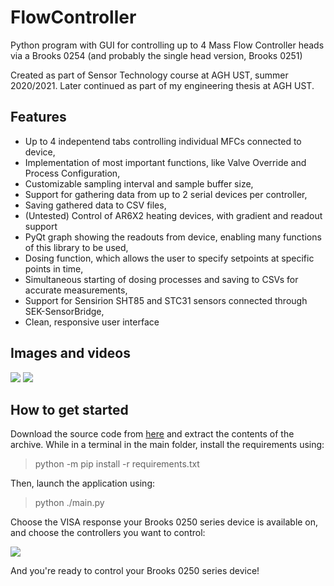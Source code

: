 # FlowController
Python program with GUI for controlling up to 4 Mass Flow Controller heads via a Brooks 0254 (and probably the single head version, Brooks 0251)

Created as part of Sensor Technology course at AGH UST, summer 2020/2021. Later continued as part of my engineering thesis at AGH UST.

## Features
- Up to 4 indepentend tabs controlling individual MFCs connected to device,
- Implementation of most important functions, like Valve Override and Process Configuration,
- Customizable sampling interval and sample buffer size,
- Support for gathering data from up to 2 serial devices per controller,
- Saving gathered data to CSV files,
- (Untested) Control of AR6X2 heating devices, with gradient and readout support
- PyQt graph showing the readouts from device, enabling many functions of this library to be used, 
- Dosing function, which allows the user to specify setpoints at specific points in time,
- Simultaneous starting of dosing processes and saving to CSVs for accurate measurements,
- Support for Sensirion SHT85 and STC31 sensors connected through SEK-SensorBridge,
- Clean, responsive user interface

## Images and videos
![](https://imgur.com/H9ce9ma.jpg)
![](https://imgur.com/wgDWdvY.jpg)

## How to get started 
Download the source code from [here](https://github.com/Soberat/FlowController/archive/refs/heads/main.zip) and extract the contents of the archive.
While in a terminal in the main folder, install the requirements using:
> python -m pip install -r requirements.txt

Then, launch the application using:

> python ./main.py

Choose the VISA response your Brooks 0250 series device is available on, and choose the controllers you want to control:

![](https://imgur.com/HabmBeW.jpg)

And you're ready to control your Brooks 0250 series device!
